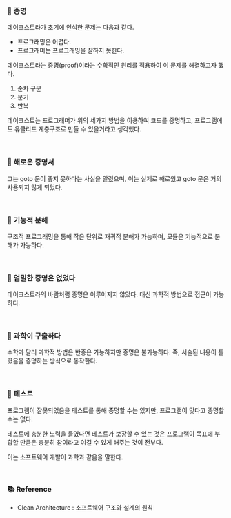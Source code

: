 ### 📕 증명
데이크스트라가 초기에 인식한 문제는 다음과 같다.

- 프로그래밍은 어렵다.
- 프로그래머는 프로그래밍을 잘하지 못한다.

데이크스트라는 증명(proof)이라는 수학적인 원리를 적용하여 이 문제를 해결하고자 했다.

1. 순차 구문
2. 분기
3. 반복

데이크스트는 프로그래머가 위의 세가지 방법을 이용하여 코드를 증명하고, 프로그램에도 유클리드 계층구조로 만들 수 있을거라고 생각했다.


<br>

### 📗 해로운 증명서

그는 goto 문이 좋지 못하다는 사실을 알렸으며, 이는 실제로 해로웠고 goto 문은 거의 사용되지 않게 되었다.

<br>

### 📙 기능적 분해
구조적 프로그래밍을 통해 작은 단위로 재귀적 분해가 가능하며, 모듈은 기능적으로 분해가 가능하다.

<br>

### 📘 엄밀한 증명은 없었다
데이크스트라의 바람처럼 증명은 이루어지지 않았다.
대신 과학적 방법으로 접근이 가능하다.

<br>

### 📒 과학이 구출하다
수학과 달리 과학적 방법은 반증은 가능하지만 증명은 불가능하다. 즉, 서술된 내용이 틀렸음을 증명하는 방식으로 동작한다.

<br>


### 📕 테스트
프로그램이 잘못되었음을 테스트를 통해 증명할 수는 있지만, 프로그램이 맞다고 증명할 수는 없다. 

테스트에 충분한 노력을 들였다면 테스트가 보장할 수 있는 것은 프로그램이 목표에 부합할 만큼은 충분히 참이라고 여길 수 있게 해주는 것이 전부다.

이는 소프트웨어 개발이 과학과 같음을 말한다. 

<br>




### 📚 Reference
- Clean Architecture : 소프트웨어 구조와 설계의 원칙
